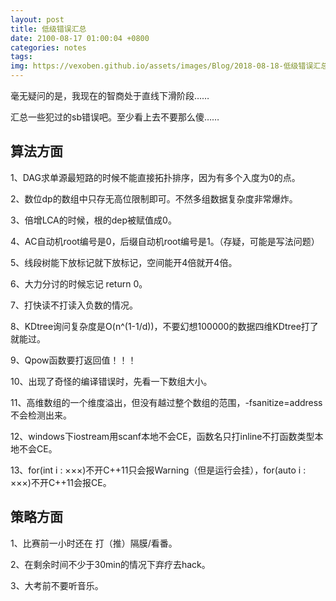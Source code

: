 ```yaml
---
layout: post
title: 低级错误汇总
date: 2100-08-17 01:00:04 +0800
categories: notes
tags: 
img: https://vexoben.github.io/assets/images/Blog/2018-08-18-低级错误汇总.JPG
---
```


毫无疑问的是，我现在的智商处于直线下滑阶段……

汇总一些犯过的sb错误吧。至少看上去不要那么傻……

## **算法方面**

1、DAG求单源最短路的时候不能直接拓扑排序，因为有多个入度为0的点。

2、数位dp的数组中只存无高位限制即可。不然多组数据复杂度非常爆炸。

3、倍增LCA的时候，根的dep被赋值成0。

4、AC自动机root编号是0，后缀自动机root编号是1。（存疑，可能是写法问题）

5、线段树能下放标记就下放标记，空间能开4倍就开4倍。

6、大力分讨的时候忘记 return 0。

7、打快读不打读入负数的情况。

8、KDtree询问复杂度是O(n^(1-1/d))，不要幻想100000的数据四维KDtree打了就能过。

9、Qpow函数要打返回值！！！

10、出现了奇怪的编译错误时，先看一下数组大小。

11、高维数组的一个维度溢出，但没有越过整个数组的范围，-fsanitize=address不会检测出来。

12、windows下iostream用scanf本地不会CE，函数名只打inline不打函数类型本地不会CE。

13、for(int i : ×××)不开C++11只会报Warning（但是运行会挂），for(auto i : ×××)不开C++11会报CE。

## **策略方面**

1、比赛前一小时还在 打（推）隔膜/看番。

2、在剩余时间不少于30min的情况下弃疗去hack。

3、大考前不要听音乐。